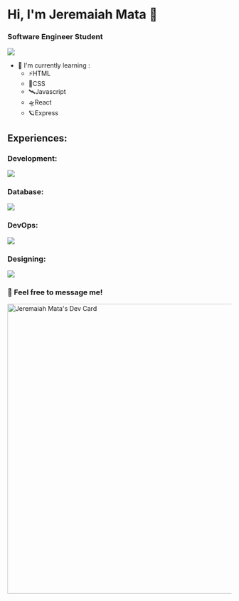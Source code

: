 <h1 align="left">Hi, I'm Jeremaiah Mata 👋</h1>
<h3 align="left"> Software Engineer Student </h3>

![](https://komarev.com/ghpvc/?username=jeremaiiiahmata&style=flat-square&color=blueviolet)

<ul>
  <li>🌱 I'm currently learning :
    <ul>
      <li>⚡HTML</li>
      <li>🚀CSS</li>
      <li>🛰Javascript</li>
      <li>🛸React</li>
      <li>🪐Express</li>
    </ul>
    </li>
</ul>


<h2 align="left">Experiences:</h2>

<h3 align="left">Development:</h3>
  <p align="left">
  <img src="https://skillicons.dev/icons?i=html,css,js,cpp,py,java,kotlin,nodejs,git,apollo,graphql,react alt="Languages Learned">
</p>

<h3 align="left">Database:</h3>
  <p align="left">
  <img src="https://skillicons.dev/icons?i=mysql,mongodb,firebase alt="Database">
</p>

<h3 align="left">DevOps:</h3>
  <p align="left">
  <img src="https://skillicons.dev/icons?i=jenkins,docker,kubernetes alt="DevOps">
</p>

<h3 align="left">Designing:</h3>
  <p align="left">
  <img src="https://skillicons.dev/icons?i=ps,ae,pr,figma alt="Designing">
</p>

<h3>💬 Feel free to message me!</h3>

<a href="https://app.daily.dev/jeremaiahmata">
  <img src="https://api.daily.dev/devcards/v2/Thcuofdk6AeUXMv50Pp8V.png?type=wide&r=acv" width="652" alt="Jeremaiah Mata's Dev Card"/>
</a>

<!--
**jeremaiiiahmata/jeremaiiiahmata** is a ✨ _special_ ✨ repository because its `README.md` (this file) appears on your GitHub profile.

Here are some ideas to get you started:

- 🔭 I’m currently working on ...
- 🌱 I’m currently learning ...
- 👯 I’m looking to collaborate on ...
- 🤔 I’m looking for help with ...
- 💬 Ask me about ...
- 📫 How to reach me: ...
- 😄 Pronouns: ...
- ⚡ Fun fact: ...
-->
